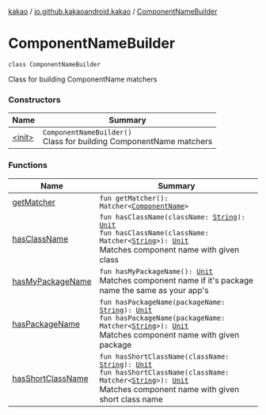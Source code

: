 [kakao](../../index.md) / [io.github.kakaoandroid.kakao](../index.md) / [ComponentNameBuilder](./index.md)

# ComponentNameBuilder

`class ComponentNameBuilder`

Class for building ComponentName matchers

### Constructors

| Name | Summary |
|---|---|
| [&lt;init&gt;](-init-.md) | `ComponentNameBuilder()`<br>Class for building ComponentName matchers |

### Functions

| Name | Summary |
|---|---|
| [getMatcher](get-matcher.md) | `fun getMatcher(): Matcher<`[`ComponentName`](https://developer.android.com/reference/android/content/ComponentName.html)`>` |
| [hasClassName](has-class-name.md) | `fun hasClassName(className: `[`String`](https://kotlinlang.org/api/latest/jvm/stdlib/kotlin/-string/index.html)`): `[`Unit`](https://kotlinlang.org/api/latest/jvm/stdlib/kotlin/-unit/index.html)<br>`fun hasClassName(className: Matcher<`[`String`](https://kotlinlang.org/api/latest/jvm/stdlib/kotlin/-string/index.html)`>): `[`Unit`](https://kotlinlang.org/api/latest/jvm/stdlib/kotlin/-unit/index.html)<br>Matches component name with given class |
| [hasMyPackageName](has-my-package-name.md) | `fun hasMyPackageName(): `[`Unit`](https://kotlinlang.org/api/latest/jvm/stdlib/kotlin/-unit/index.html)<br>Matches component name if it's package name the same as your app's |
| [hasPackageName](has-package-name.md) | `fun hasPackageName(packageName: `[`String`](https://kotlinlang.org/api/latest/jvm/stdlib/kotlin/-string/index.html)`): `[`Unit`](https://kotlinlang.org/api/latest/jvm/stdlib/kotlin/-unit/index.html)<br>`fun hasPackageName(packageName: Matcher<`[`String`](https://kotlinlang.org/api/latest/jvm/stdlib/kotlin/-string/index.html)`>): `[`Unit`](https://kotlinlang.org/api/latest/jvm/stdlib/kotlin/-unit/index.html)<br>Matches component name with given package |
| [hasShortClassName](has-short-class-name.md) | `fun hasShortClassName(className: `[`String`](https://kotlinlang.org/api/latest/jvm/stdlib/kotlin/-string/index.html)`): `[`Unit`](https://kotlinlang.org/api/latest/jvm/stdlib/kotlin/-unit/index.html)<br>`fun hasShortClassName(className: Matcher<`[`String`](https://kotlinlang.org/api/latest/jvm/stdlib/kotlin/-string/index.html)`>): `[`Unit`](https://kotlinlang.org/api/latest/jvm/stdlib/kotlin/-unit/index.html)<br>Matches component name with given short class name |
